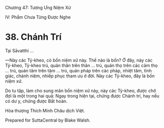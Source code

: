  

Chương 47: Tương Ưng Niệm Xứ

IV: Phẩm Chưa Từng Ðược Nghe

# 38\. Chánh Trí

Tại Sāvatthi …

—Này các Tỷ-kheo, có bốn niệm xứ này. Thế nào là bốn? Ở đây, này các Tỷ-kheo, Tỷ-kheo trú, quán thân trên thân … trú, quán thọ trên các cảm thọ … trú, quán tâm trên tâm … trú, quán pháp trên các pháp, nhiệt tâm, tỉnh giác, chánh niệm, nhiếp phục tham ưu ở đời. Này các Tỷ-kheo, đây là bốn niệm xứ.

Do tu tập, làm cho sung mãn bốn niệm xứ này, này các Tỷ-kheo, được chờ đợi là một trong hai quả: Ngay trong hiện tại, chứng được Chánh trí, hay nếu có dư y, chứng được Bất hoàn.

Hòa thượng Thích Minh Châu dịch Việt.

Prepared for SuttaCentral by Blake Walsh.